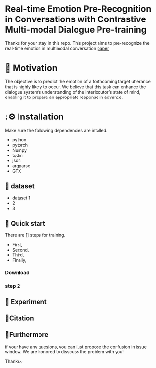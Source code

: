 # Real-time Emotion Pre-Recognition in Conversations with Contrastive Multi-modal Dialogue Pre-training
 Thanks for your stay in this repo.
 This project aims to pre-recognize the real-time emotion in multimodal conversation [paper](https://dl.acm.org/doi/10.1145/3583780.3615024)

# 🔎 Motivation
The objective is to predict the emotion of a forthcoming target
utterance that is highly likely to occur. We believe that this task can
enhance the dialogue system’s understanding of the interlocutor’s
state of mind, enabling it to prepare an appropriate response in
advance.

# :⚙️ Installation
Make sure the following dependencies are intalled.
- python
- pytorch
- Numpy
- tqdm
- json
- argparse
- GTX

## 💾 dataset
- dataset 1
- 2
- 3

## 🚀 Quick start
There are [] steps for training.
- First,
- Second,
- Third,
- Finally,

### Download 


### step 2


## 🏁 Experiment 


## 📜Citation

## 🤘Furthermore

if your have any quesions, you can just propose the confusion in issue window. We are honored to disscuss the problem with you!

Thanks~
